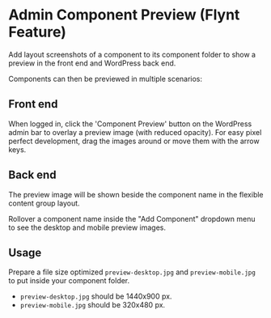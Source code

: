 # Admin Component Preview (Flynt Feature)

Add layout screenshots of a component to its component folder to show a preview in the front end and WordPress back end.

Components can then be previewed in multiple scenarios:

## Front end

When logged in, click the 'Component Preview' button on the WordPress admin bar to overlay a preview image (with reduced opacity). For easy pixel perfect development, drag the images around or move them with the arrow keys.

## Back end

The preview image will be shown beside the component name in the flexible content group layout.

Rollover a component name inside the "Add Component" dropdown menu to see the desktop and mobile preview images.

## Usage

Prepare a file size optimized `preview-desktop.jpg` and `preview-mobile.jpg` to put inside your component folder.

- `preview-desktop.jpg` should be 1440x900 px.
- `preview-mobile.jpg` should be 320x480 px.
